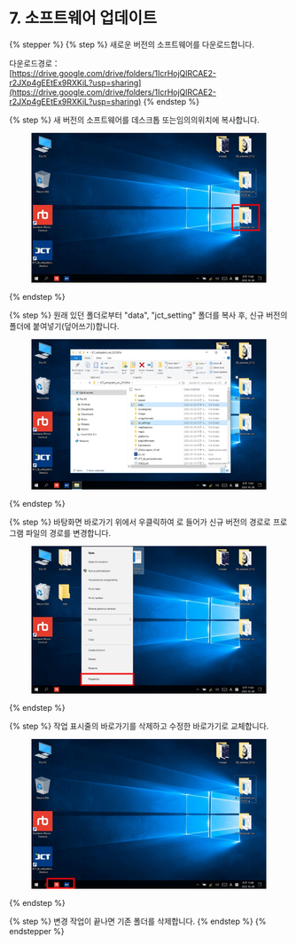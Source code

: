 # 7. 소프트웨어 업데이트

{% stepper %}
{% step %}
새로운 버전의 소프트웨어를 다운로드합니다.

다운로드경로：\
[https://drive.google.com/drive/folders/1IcrHojQlRCAE2-r2JXp4gEEtEx9RXKiL?usp=sharing](https://drive.google.com/drive/folders/1IcrHojQlRCAE2-r2JXp4gEEtEx9RXKiL?usp=sharing)
{% endstep %}

{% step %}
새 버전의 소프트웨어를 데스크톱 또는임의의위치에 복사합니다.

<figure><img src="chapter7/img/section6_1.jpg" alt=""><figcaption></figcaption></figure>
{% endstep %}

{% step %}
원래 있던 폴더로부터 "data", "jct\_setting" 폴더를 복사 후, 신규 버전의 폴더에 붙여넣기(덮어쓰기)합니다.

<figure><img src="chapter7/img/section6_2.jpg" alt=""><figcaption></figcaption></figure>
{% endstep %}

{% step %}
바탕화면 바로가기 위에서 우클릭하여 로 들어가 신규 버전의 경로로 프로그램 파일의 경로를 변경합니다.

<figure><img src="chapter7/img/section6_3.jpg" alt=""><figcaption></figcaption></figure>
{% endstep %}

{% step %}
작업 표시줄의 바로가기를 삭제하고 수정한 바로가기로 교체합니다.

<figure><img src="chapter7/img/section6_4.jpg" alt=""><figcaption></figcaption></figure>
{% endstep %}

{% step %}
변경 작업이 끝나면 기존 폴더를 삭제합니다.
{% endstep %}
{% endstepper %}
